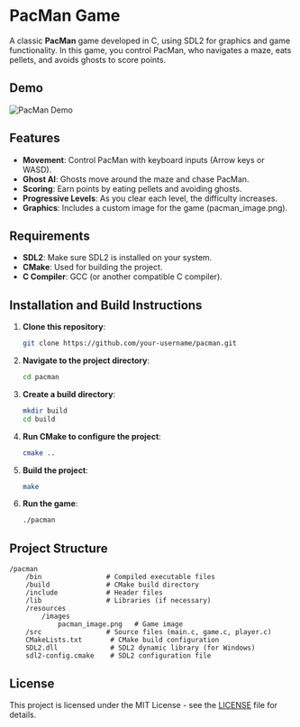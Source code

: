 
# PacMan Game

A classic **PacMan** game developed in C, using SDL2 for graphics and game functionality. In this game, you control PacMan, who navigates a maze, eats pellets, and avoids ghosts to score points.

## Demo
![PacMan Demo](resources/images/demo.png) 

## Features
- **Movement**: Control PacMan with keyboard inputs (Arrow keys or WASD).
- **Ghost AI**: Ghosts move around the maze and chase PacMan.
- **Scoring**: Earn points by eating pellets and avoiding ghosts.
- **Progressive Levels**: As you clear each level, the difficulty increases.
- **Graphics**: Includes a custom image for the game (pacman_image.png).

## Requirements
- **SDL2**: Make sure SDL2 is installed on your system.
- **CMake**: Used for building the project.
- **C Compiler**: GCC (or another compatible C compiler).

## Installation and Build Instructions

1. **Clone this repository**:

   ```bash
   git clone https://github.com/your-username/pacman.git
   ```

2. **Navigate to the project directory**:

   ```bash
   cd pacman
   ```

3. **Create a build directory**:

   ```bash
   mkdir build
   cd build
   ```

4. **Run CMake to configure the project**:

   ```bash
   cmake ..
   ```

5. **Build the project**:

   ```bash
   make
   ```

6. **Run the game**:

   ```bash
   ./pacman
   ```

## Project Structure

```
/pacman
    /bin                # Compiled executable files
    /build              # CMake build directory
    /include            # Header files
    /lib                # Libraries (if necessary)
    /resources
        /images
            pacman_image.png   # Game image
    /src                # Source files (main.c, game.c, player.c)
    CMakeLists.txt       # CMake build configuration
    SDL2.dll             # SDL2 dynamic library (for Windows)
    sdl2-config.cmake    # SDL2 configuration file
```

## License

This project is licensed under the MIT License - see the [LICENSE](LICENSE) file for details.
